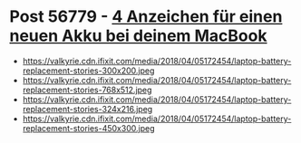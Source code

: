 # Post 56779 - [4 Anzeichen für einen neuen Akku bei deinem MacBook](https://www.ifixit.com/News/56779/4-anzeichen-fuer-einen-neuen-akku-bei-deinem-macbook)

- https://valkyrie.cdn.ifixit.com/media/2018/04/05172454/laptop-battery-replacement-stories-300x200.jpeg
- https://valkyrie.cdn.ifixit.com/media/2018/04/05172454/laptop-battery-replacement-stories-768x512.jpeg
- https://valkyrie.cdn.ifixit.com/media/2018/04/05172454/laptop-battery-replacement-stories-324x216.jpeg
- https://valkyrie.cdn.ifixit.com/media/2018/04/05172454/laptop-battery-replacement-stories-450x300.jpeg
